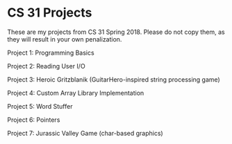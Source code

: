 # CS 31 Projects
These are my projects from CS 31 Spring 2018.
Please do not copy them, as they will result in your own penalization.

Project 1: Programming Basics

Project 2: Reading User I/O

Project 3: Heroic Gritzblanik (GuitarHero-inspired string processing game)

Project 4: Custom Array Library Implementation

Project 5: Word Stuffer

Project 6: Pointers

Project 7: Jurassic Valley Game (char-based graphics)
